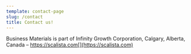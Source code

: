 ```yaml
---
template: contact-page
slug: /contact
title: Contact us!
---
```

Business Materials is part of Infinity Growth Corporation, Calgary, Alberta, Canada – https://scalista.com[](https://scalista.com)